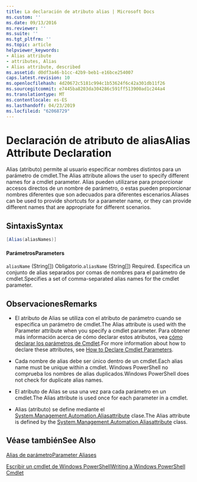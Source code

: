 ```yaml
---
title: La declaración de atributo alias | Microsoft Docs
ms.custom: ''
ms.date: 09/13/2016
ms.reviewer: ''
ms.suite: ''
ms.tgt_pltfrm: ''
ms.topic: article
helpviewer_keywords:
- Alias attribute
- attributes, Alias
- Alias attribute, described
ms.assetid: d0df3a46-b1cc-42b9-beb1-e16bce254007
caps.latest.revision: 10
ms.openlocfilehash: 4d20672c5181c994c1b53624f6c42a301db11f26
ms.sourcegitcommit: e7445ba8203da304286c591ff513900ad1c244a4
ms.translationtype: MT
ms.contentlocale: es-ES
ms.lasthandoff: 04/23/2019
ms.locfileid: "62068729"
---
```

# <a name="alias-attribute-declaration"></a><span data-ttu-id="b0cbd-102">Declaración de atributo de alias</span><span class="sxs-lookup"><span data-stu-id="b0cbd-102">Alias Attribute Declaration</span></span>

<span data-ttu-id="b0cbd-103">Alias (atributo) permite al usuario especificar nombres distintos para un parámetro de cmdlet.</span><span class="sxs-lookup"><span data-stu-id="b0cbd-103">The Alias attribute allows the user to specify different names for a cmdlet parameter.</span></span> <span data-ttu-id="b0cbd-104">Alias pueden utilizarse para proporcionar accesos directos de un nombre de parámetro, o estas pueden proporcionar nombres diferentes que son adecuados para diferentes escenarios.</span><span class="sxs-lookup"><span data-stu-id="b0cbd-104">Aliases can be used to provide shortcuts for a parameter name, or they can provide different names that are appropriate for different scenarios.</span></span>

## <a name="syntax"></a><span data-ttu-id="b0cbd-105">Sintaxis</span><span class="sxs-lookup"><span data-stu-id="b0cbd-105">Syntax</span></span>

```csharp
[Alias(aliasNames)]
```

#### <a name="parameters"></a><span data-ttu-id="b0cbd-106">Parámetros</span><span class="sxs-lookup"><span data-stu-id="b0cbd-106">Parameters</span></span>

<span data-ttu-id="b0cbd-107">`aliasName` (String[]) Obligatorio.</span><span class="sxs-lookup"><span data-stu-id="b0cbd-107">`aliasName` (String[]) Required.</span></span> <span data-ttu-id="b0cbd-108">Especifica un conjunto de alias separados por comas de nombres para el parámetro de cmdlet.</span><span class="sxs-lookup"><span data-stu-id="b0cbd-108">Specifies a set of comma-separated alias names for the cmdlet parameter.</span></span>

## <a name="remarks"></a><span data-ttu-id="b0cbd-109">Observaciones</span><span class="sxs-lookup"><span data-stu-id="b0cbd-109">Remarks</span></span>

- <span data-ttu-id="b0cbd-110">El atributo de Alias se utiliza con el atributo de parámetro cuando se especifica un parámetro de cmdlet.</span><span class="sxs-lookup"><span data-stu-id="b0cbd-110">The Alias attribute is used with the Parameter attribute when you specify a cmdlet parameter.</span></span> <span data-ttu-id="b0cbd-111">Para obtener más información acerca de cómo declarar estos atributos, vea [cómo declarar los parámetros de Cmdlet](./how-to-declare-cmdlet-parameters.md).</span><span class="sxs-lookup"><span data-stu-id="b0cbd-111">For more information about how to declare these attributes, see [How to Declare Cmdlet Parameters](./how-to-declare-cmdlet-parameters.md).</span></span>

- <span data-ttu-id="b0cbd-112">Cada nombre de alias debe ser único dentro de un cmdlet.</span><span class="sxs-lookup"><span data-stu-id="b0cbd-112">Each alias name must be unique within a cmdlet.</span></span> <span data-ttu-id="b0cbd-113">Windows PowerShell no comprueba los nombres de alias duplicados.</span><span class="sxs-lookup"><span data-stu-id="b0cbd-113">Windows PowerShell does not check for duplicate alias names.</span></span>

- <span data-ttu-id="b0cbd-114">El atributo de Alias se usa una vez para cada parámetro en un cmdlet.</span><span class="sxs-lookup"><span data-stu-id="b0cbd-114">The Alias attribute is used once for each parameter in a cmdlet.</span></span>

- <span data-ttu-id="b0cbd-115">Alias (atributo) se define mediante el [System.Management.Automation.Aliasattribute](/dotnet/api/System.Management.Automation.AliasAttribute) clase.</span><span class="sxs-lookup"><span data-stu-id="b0cbd-115">The Alias attribute is defined by the [System.Management.Automation.Aliasattribute](/dotnet/api/System.Management.Automation.AliasAttribute) class.</span></span>

## <a name="see-also"></a><span data-ttu-id="b0cbd-116">Véase también</span><span class="sxs-lookup"><span data-stu-id="b0cbd-116">See Also</span></span>

[<span data-ttu-id="b0cbd-117">Alias de parámetro</span><span class="sxs-lookup"><span data-stu-id="b0cbd-117">Parameter Aliases</span></span>](./parameter-aliases.md)

[<span data-ttu-id="b0cbd-118">Escribir un cmdlet de Windows PowerShell</span><span class="sxs-lookup"><span data-stu-id="b0cbd-118">Writing a Windows PowerShell Cmdlet</span></span>](./writing-a-windows-powershell-cmdlet.md)
